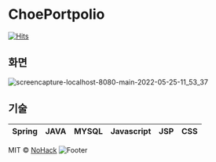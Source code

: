 # ChoePortpolio

[![Hits](https://hits.seeyoufarm.com/api/count/incr/badge.svg?url=https%3A%2F%2Fgithub.com%2Freturnssi%2FChoePortpolio&count_bg=%2379C83D&title_bg=%23555555&icon=spring.svg&icon_color=%23E7E7E7&title=Choe%27sPortpolio&edge_flat=false)](https://hits.seeyoufarm.com)

## 화면
![screencapture-localhost-8080-main-2022-05-25-11_53_37](https://user-images.githubusercontent.com/62645179/170216798-6f93b294-24d3-45d1-bd97-3786776ac93a.png)

## 기술
| Spring | JAVA |  MYSQL   |  Javascript   |  JSP   |  CSS   |
| :--------: | :--------: | :------: | :-----: | :-----: | :-----: |

MIT &copy; [NoHack](mailto:helpodinbox@gmail.com)
![Footer](https://capsule-render.vercel.app/api?type=waving&color=auto&height=200&section=footer)

